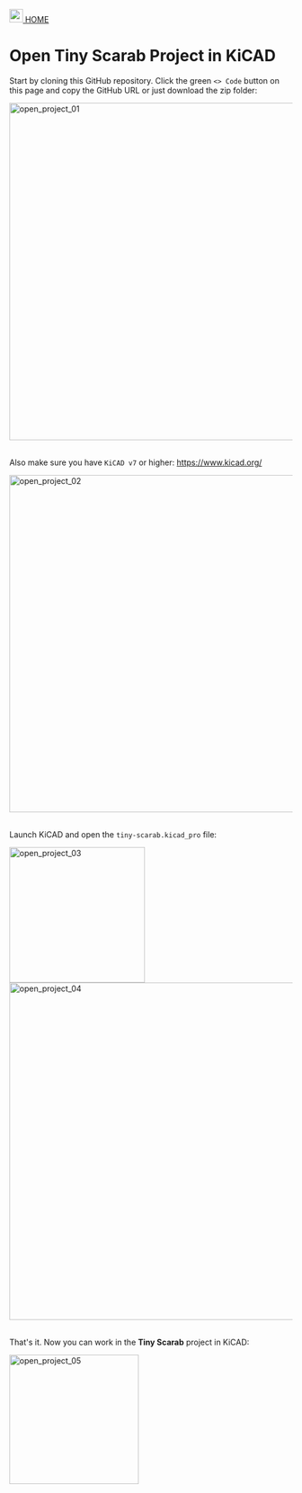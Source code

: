 <a href="../README.md"><img width="24" alt="open_project_01" src="https://github.com/Embeetle/tiny-scarab/assets/19362684/640d8577-87b5-481d-8511-f9ecea8db5e7"> HOME</a>

# Open Tiny Scarab Project in KiCAD

Start by cloning this GitHub repository. Click the green `<> Code` button on this page and copy the GitHub URL or just download the zip folder:

<img width="600" alt="open_project_01" src="https://github.com/Embeetle/tiny-scarab/assets/19362684/fab913e1-ea29-4dd4-aa66-f0f0b9f83be5">

&nbsp;<br>
Also make sure you have `KiCAD v7` or higher:
<a href="https://www.kicad.org/" target="_blank">https://www.kicad.org/</a>

<img width="600" alt="open_project_02" src="https://github.com/Embeetle/tiny-scarab/assets/19362684/0ab25cf9-85d3-4214-8133-48aa22ff0085">

&nbsp;<br>
Launch KiCAD and open the `tiny-scarab.kicad_pro` file:

<img width="241" alt="open_project_03" src="https://github.com/Embeetle/tiny-scarab/assets/19362684/ffa0aa27-c5d4-4824-96ba-dc2bc075078c">

<img width="600" alt="open_project_04" src="https://github.com/Embeetle/tiny-scarab/assets/19362684/b7677b89-c82e-47fa-b9f4-43ae5d9fba96">

&nbsp;<br>
That's it. Now you can work in the **Tiny Scarab** project in KiCAD:

<img width="230" alt="open_project_05" src="https://github.com/Embeetle/tiny-scarab/assets/19362684/15353730-c33c-47b5-ada0-df01d78f6852">
